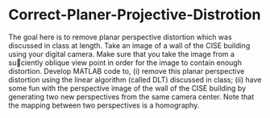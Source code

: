 # Correct-Planer-Projective-Distrotion
The goal here is to remove planar perspective distortion which was discussed in class at length. Take an image of a wall of the CISE building using your digital camera. Make sure that you take the image from a suciently oblique view point in order for the image to contain enough distortion. Develop MATLAB code to, (i) remove this planar perspective distortion using the linear algorithm (called DLT) discussed in class; (ii) have some fun with the perspective image of the wall of the CISE building by generating two new perspectives from the same camera center. Note that the mapping between two perspectives is a homography.

